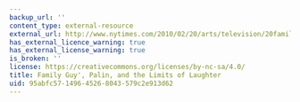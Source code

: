 ```yaml
---
backup_url: ''
content_type: external-resource
external_url: http://www.nytimes.com/2010/02/20/arts/television/20family.html
has_external_licence_warning: true
has_external_license_warning: true
is_broken: ''
license: https://creativecommons.org/licenses/by-nc-sa/4.0/
title: Family Guy', Palin, and the Limits of Laughter
uid: 95abfc57-1496-4526-8043-579c2e913d62
---
```

